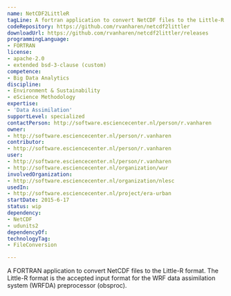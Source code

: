 ```yaml
---
name: NetCDF2LittleR
tagLine: A fortran application to convert NetCDF files to the Little-R format.
codeRepository: https://github.com/rvanharen/netcdf2littler
downloadUrl: https://github.com/rvanharen/netcdf2littler/releases
programmingLanguage:
- FORTRAN
license:
- apache-2.0
- extended bsd-3-clause (custom)
competence:
- Big Data Analytics
discipline:
- Environment & Sustainability
- eScience Methodology
expertise:
- 'Data Assimilation'
supportLevel: specialized
contactPerson: http://software.esciencecenter.nl/person/r.vanharen
owner:
- http://software.esciencecenter.nl/person/r.vanharen
contributor:
- http://software.esciencecenter.nl/person/r.vanharen
user:
- http://software.esciencecenter.nl/person/r.vanharen
- http://software.esciencecenter.nl/organization/wur
involvedOrganization:
- http://software.esciencecenter.nl/organization/nlesc
usedIn:
- http://software.esciencecenter.nl/project/era-urban
startDate: 2015-6-17
status: wip
dependency:
- NetCDF
- udunits2
dependencyOf:
technologyTag:
- FileConversion

---
```

A FORTRAN application to convert NetCDF files to the Little-R format. The Little-R format is the accepted input format for the WRF data assimilation system (WRFDA) preprocessor (obsproc).
